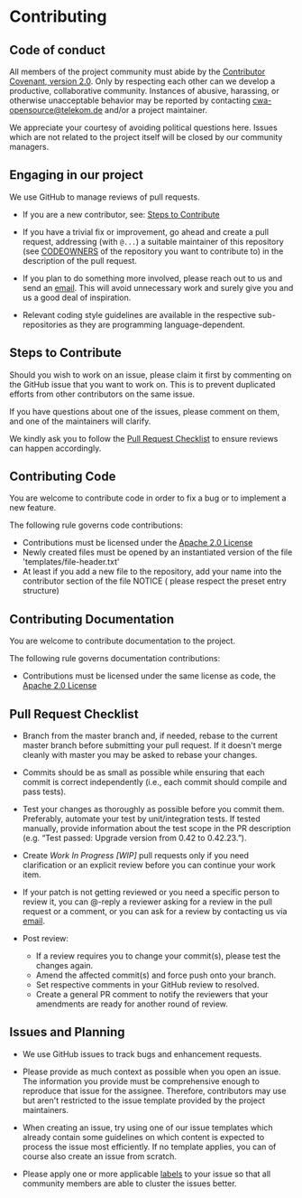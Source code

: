 # Contributing

## Code of conduct

All members of the project community must abide by the [Contributor Covenant, version 2.0](CODE_OF_CONDUCT.md). Only by
respecting each other can we develop a productive, collaborative community. Instances of abusive, harassing, or
otherwise unacceptable behavior may be reported by
contacting [cwa-opensource@telekom.de](mailto:cwa-opensource@telekom.de) and/or a project maintainer.

We appreciate your courtesy of avoiding political questions here. Issues which are not related to the project itself
will be closed by our community managers.

## Engaging in our project

We use GitHub to manage reviews of pull requests.

* If you are a new contributor, see: [Steps to Contribute](#steps-to-contribute)

* If you have a trivial fix or improvement, go ahead and create a pull request, addressing (with `@...`) a suitable
  maintainer of this repository (see [CODEOWNERS](CODEOWNERS) of the repository you want to contribute to) in the
  description of the pull request.

* If you plan to do something more involved, please reach out to us and send
  an [email](mailto:cwa-opensource@telekom.de). This will avoid unnecessary work and surely give you and us a good deal
  of inspiration.

* Relevant coding style guidelines are available in the respective sub-repositories as they are programming
  language-dependent.

## Steps to Contribute

Should you wish to work on an issue, please claim it first by commenting on the GitHub issue that you want to work on.
This is to prevent duplicated efforts from other contributors on the same issue.

If you have questions about one of the issues, please comment on them, and one of the maintainers will clarify.

We kindly ask you to follow the [Pull Request Checklist](#Pull-Request-Checklist) to ensure reviews can happen
accordingly.

## Contributing Code

You are welcome to contribute code in order to fix a bug or to implement a new feature.

The following rule governs code contributions:

* Contributions must be licensed under the [Apache 2.0 License](LICENSE)
* Newly created files must be opened by an instantiated version of the file 'templates/file-header.txt'
* At least if you add a new file to the repository, add your name into the contributor section of the file NOTICE (
  please respect the preset entry structure)

## Contributing Documentation

You are welcome to contribute documentation to the project.

The following rule governs documentation contributions:

* Contributions must be licensed under the same license as code, the [Apache 2.0 License](LICENSE)

## Pull Request Checklist

* Branch from the master branch and, if needed, rebase to the current master branch before submitting your pull request.
  If it doesn't merge cleanly with master you may be asked to rebase your changes.

* Commits should be as small as possible while ensuring that each commit is correct independently (i.e., each commit
  should compile and pass tests).

* Test your changes as thoroughly as possible before you commit them. Preferably, automate your test by unit/integration
  tests. If tested manually, provide information about the test scope in the PR description (e.g. “Test passed: Upgrade
  version from 0.42 to 0.42.23.”).

* Create _Work In Progress [WIP]_ pull requests only if you need clarification or an explicit review before you can
  continue your work item.

* If your patch is not getting reviewed or you need a specific person to review it, you can @-reply a reviewer asking
  for a review in the pull request or a comment, or you can ask for a review by contacting us
  via [email](mailto:cwa-opensource@telekom.de).

* Post review:
    * If a review requires you to change your commit(s), please test the changes again.
    * Amend the affected commit(s) and force push onto your branch.
    * Set respective comments in your GitHub review to resolved.
    * Create a general PR comment to notify the reviewers that your amendments are ready for another round of review.

## Issues and Planning

* We use GitHub issues to track bugs and enhancement requests.

* Please provide as much context as possible when you open an issue. The information you provide must be comprehensive
  enough to reproduce that issue for the assignee. Therefore, contributors may use but aren't restricted to the issue
  template provided by the project maintainers.

* When creating an issue, try using one of our issue templates which already contain some guidelines on which content is
  expected to process the issue most efficiently. If no template applies, you can of course also create an issue from
  scratch.

* Please apply one or more applicable [labels](https://github.com/corona-warn-app/cwa-documentation/labels) to your
  issue so that all community members are able to cluster the issues better.

